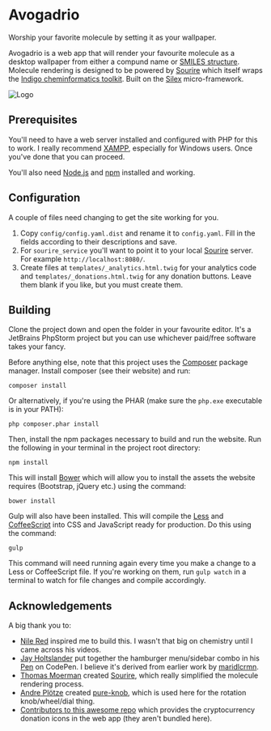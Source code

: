 # Avogadrio
Worship your favorite molecule by setting it as your wallpaper.

Avogadrio is a web app that will render your favourite molecule as a desktop wallpaper from either a compund name or
[SMILES structure](https://en.wikipedia.org/wiki/Simplified_molecular-input_line-entry_system). Molecule rendering
is designed to be powered by [Sourire](https://github.com/tmoerman/sourire) which itself wraps the
[Indigo cheminformatics toolkit](https://github.com/ggasoftware/indigo). Built on the
[Silex](https://github.com/silexphp/Silex) micro-framework.

![Logo](logo.png)

## Prerequisites
You'll need to have a web server installed and configured with PHP for this to work. I really recommend [XAMPP](https://www.apachefriends.org/), especially for Windows users. Once you've done that you can proceed.

You'll also need [Node.js](https://nodejs.org/en/) and [npm](https://www.npmjs.com/) installed and working.

## Configuration
A couple of files need changing to get the site working for you.

1. Copy `config/config.yaml.dist` and rename it to `config.yaml`. Fill in the fields according to their descriptions and save.
2. For `sourire_service` you'll want to point it to your local [Sourire](https://github.com/tmoerman/sourire) server. For example `http://localhost:8080/`.
3. Create files at `templates/_analytics.html.twig` for your analytics code and `templates/_donations.html.twig` for any donation buttons. Leave them blank if you like, but you must create them.

## Building
Clone the project down and open the folder in your favourite editor. It's a JetBrains PhpStorm project but you can use whichever paid/free software takes your fancy.

Before anything else, note that this project uses the [Composer](https://getcomposer.org/) package manager. Install composer (see their website) and run:

```
composer install
```

Or alternatively, if you're using the PHAR (make sure the `php.exe` executable is in your PATH):

```
php composer.phar install
```

Then, install the npm packages necessary to build and run the website. Run the following in your terminal in the project root directory:

```
npm install
```

This will install [Bower](https://bower.io/) which will allow you to install the assets the website requires (Bootstrap, jQuery etc.) using the command:

```
bower install
```

Gulp will also have been installed. This will compile the [Less](http://lesscss.org/) and [CoffeeScript](http://coffeescript.org/) into CSS and JavaScript ready for production. Do this using the command:

```
gulp
```

This command will need running again every time you make a change to a Less or CoffeeScript file. If you're working on them, run `gulp watch` in a terminal to watch for file changes and compile accordingly.

## Acknowledgements
A big thank you to:

* [Nile Red](https://www.youtube.com/user/TheRedNile) inspired me to build this. I wasn't that big on chemistry until I came across his videos.
* [Jay Holtslander](https://codepen.io/j_holtslander/) put together the hamburger menu/sidebar combo in his [Pen](https://codepen.io/j_holtslander/pen/XmpMEp) on CodePen. I believe it's derived from earlier work by [maridlcrmn](https://bootsnipp.com/maridlcrmn).
* [Thomas Moerman](https://github.com/tmoerman) created [Sourire](https://github.com/tmoerman/sourire), which really simplified the molecule rendering process.
* [Andre Plötze](https://github.com/andrepxx) created [pure-knob](https://github.com/andrepxx/pure-knob), which is used here for the rotation knob/wheel/dial thing.
* [Contributors to this awesome repo](https://github.com/spothq/cryptocurrency-icons) which provides the cryptocurrency donation icons in the web app (they aren't bundled here).
